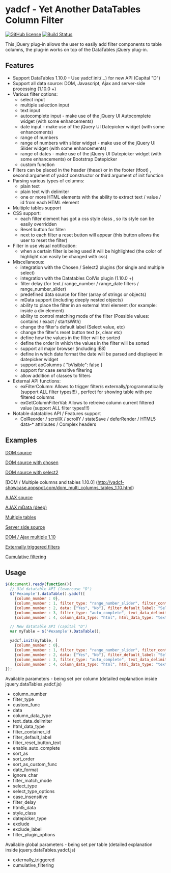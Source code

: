 # yadcf - Yet Another DataTables Column Filter

[![GitHub license](https://img.shields.io/github/license/jbox-web/yadcf.svg)](https://github.com/jbox-web/yadcf/blob/master/LICENSE)
[![Build Status](https://github.com/jbox-web/yadcf/workflows/Github%20CI/badge.svg?branch=master)](https://github.com/jbox-web/yadcf/actions)

This jQuery plug-in allows the user to easily add filter components to table columns, the plug-in works on top of the DataTables jQuery plug-in.

## Features

- Support DataTables 1.10.0 - Use yadcf.init(...) for new API (Capital "D")
- Support all data source: DOM, Javascript, Ajax and server-side processing (1.10.0 +)
- Various filter options:
  - select input
  - multiple selection input
  - text input
  - autocomplete input - make use of the jQuery UI Autocomplete widget (with some enhancements)
  - date input - make use of the jQuery UI Datepicker widget (with some enhancements)
  - range of numbers
  - range of numbers with slider widget - make use of the jQuery UI Slider widget (with some enhancements)
  - range of dates - make use of the jQuery UI Datepicker widget (with some enhancements) or Bootstrap Datepicker
  - custom function
- Filters can be placed in the header (thead) or in the footer (tfoot) , second argument of yadcf constructor or third argument of init function
- Parsing various types of columns:
  - plain text
  - plain text with delimiter
  - one or more HTML elements with the ability to extract text / value / id from each HTML element
- Multiple tables support
- CSS support:
  - each filter element has got a css style class , so its style can be easily overridden
  - Reset button for filter:
  - next to each filter a reset button will appear (this button allows the user to reset the filter)
- Filter in use visual notification:
  - when a certain filter is being used it will be highlighted (the color of highlight can easily be changed with css)
- Miscellaneous:
  - integration with the Chosen / Select2 plugins (for single and multiple select)
  - integration with the Datatables ColVis plugin (1.10.0 +)
  - filter delay (for text / range_number / range_date filters / range_number_slider)
  - predefined data source for filter (array of strings or objects)
  - mData support (including deeply nested objects)
  - ability to place the filter in an external html element (for example: inside a div element)
  - ability to control matching mode of the filter (Possible values: contains / exact / startsWith)
  - change the filter's default label (Select value, etc)
  - change the filter's reset button text (x, clear etc)
  - define how the values in the filter will be sorted
  - define the order in which the values in the filter will be sorted
  - support all major browser (including IE8)
  - define in which date format the date will be parsed and displayed in datepicker widget
  - support aoColumns { "bVisible": false }
  - support for case sensitive filtering
  - allow addition of classes to filters
- External API functions:
  - exFilterColumn: Allows to trigger filter/s externally/programmatically (support ALL filter types!!!) , perfect for showing table with pre filtered columns
  - exGetColumnFilterVal: Allows to retreive  column current filtered value (support ALL filter types!!!)
- Notable datatables API / Features support
  - ColReorder / scrollX / scrollY / stateSave / deferRender / HTML5 data-* attributes / Complex headers

## Examples

[DOM source](http://yadcf-showcase.appspot.com/DOM_source.html)

[DOM source with chosen](http://yadcf-showcase.appspot.com/DOM_source_chosen.html)

[DOM source with select2](http://yadcf-showcase.appspot.com/DOM_source_select2.html)

[DOM / Multiple columns and tables 1.10.0] (http://yadcf-showcase.appspot.com/dom_multi_columns_tables_1.10.html)

[AJAX source](http://yadcf-showcase.appspot.com/ajax_source.html)

[AJAX mData (deep)](http://yadcf-showcase.appspot.com/ajax_mData_source.html)

[Multiple tables](http://yadcf-showcase.appspot.com/multiple_tables.html)

[Server side source](http://yadcf-showcase.appspot.com/server_side_source.html)

[DOM / Ajax multiple 1.10](http://yadcf-showcase.appspot.com/DOM_Ajax_Multiple_1.10.html)

[Externally triggered filters](http://yadcf-showcase.appspot.com/dom_source_externally_triggered.html)

[Cumulative filtering](http://yadcf-showcase.appspot.com/cumulative_filtering.html)

## Usage

```javascript
$(document).ready(function(){
  // Old datatable API (lowercase "D")
  $('#example').dataTable().yadcf([
    {column_number : 0},
    {column_number : 1, filter_type: "range_number_slider", filter_container_id: "external_filter_container"},
    {column_number : 2, data: ["Yes", "No"], filter_default_label: "Select Yes/No"},
    {column_number : 3, filter_type: "auto_complete", text_data_delimiter: ","},
    {column_number : 4, column_data_type: "html", html_data_type: "text", filter_default_label: "Select tag"}]);

  // New datatable API (capital "D")
  var myTable = $('#example').DataTable();

  yadcf.init(myTable, [
    {column_number : 0},
    {column_number : 1, filter_type: "range_number_slider", filter_container_id: "external_filter_container"},
    {column_number : 2, data: ["Yes", "No"], filter_default_label: "Select Yes/No"},
    {column_number : 3, filter_type: "auto_complete", text_data_delimiter: ","},
    {column_number : 4, column_data_type: "html", html_data_type: "text", filter_default_label: "Select tag"}]);
});
```

Available parameters - being set per column (detailed explanation inside jquery.dataTables.yadcf.js)

* column_number
* filter_type
* custom_func
* data
* column_data_type
* text_data_delimiter
* html_data_type
* filter_container_id
* filter_default_label
* filter_reset_button_text
* enable_auto_complete
* sort_as
* sort_order
* sort_as_custom_func
* date_format
* ignore_char
* filter_match_mode
* select_type
* select_type_options
* case_insensitive
* filter_delay
* html5_data
* style_class
* datepicker_type
* exclude
* exclude_label
* filter_plugin_options


Available global parameters - being set per table (detailed explanation inside jquery.dataTables.yadcf.js)

* externally_triggered
* cumulative_filtering
